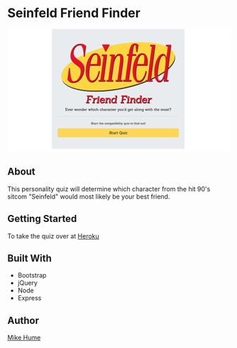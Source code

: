 # Seinfeld Friend Finder

![Home-screen](./app/public/assets/images/home-page.png)

## About

This personality quiz will determine which character from the hit 90's sitcom "Seinfeld" would most likely be your best friend.

## Getting Started

To take the quiz over at [Heroku](https://mahume-friend-finder.herokuapp.com/)

## Built With

- Bootstrap
- jQuery
- Node
- Express

## Author

[Mike Hume](https://mahume.github.io/)